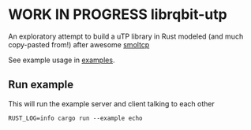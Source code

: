 # **WORK IN PROGRESS** librqbit-utp

An exploratory attempt to build a uTP library in Rust modeled (and much copy-pasted from!) after awesome [smoltcp](https://github.com/smoltcp-rs/smoltcp)

See example usage in [examples](https://github.com/ikatson/librqbit-utp/blob/main/examples/echo.rs).

## Run example

This will run the example server and client talking to each other

```
RUST_LOG=info cargo run --example echo
```
